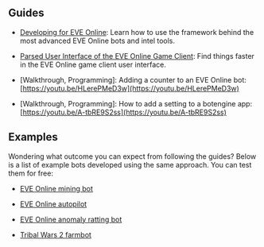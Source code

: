 
## Guides

+ [Developing for EVE Online](https://github.com/Viir/bots/blob/master/guide/eve-online/developing-bots-for-eve-online.md): Learn how to use the framework behind the most advanced EVE Online bots and intel tools.

+ [Parsed User Interface of the EVE Online Game Client](https://github.com/Viir/bots/blob/master/guide/eve-online/parsed-user-interface-of-the-eve-online-game-client.md): Find things faster in the EVE Online game client user interface.

+ [Walkthrough, Programming]: Adding a counter to an EVE Online bot: [https://youtu.be/HLerePMeD3w](https://youtu.be/HLerePMeD3w)

+ [Walkthrough, Programming]: How to add a setting to a botengine app: [https://youtu.be/A-tbRE9S2ss](https://youtu.be/A-tbRE9S2ss)

## Examples

Wondering what outcome you can expect from following the guides? Below is a list of example bots developed using the same approach. You can test them for free:

+ [EVE Online mining bot](https://github.com/Viir/bots/blob/master/guide/eve-online/how-to-automate-mining-asteroids-in-eve-online.md)

+ [EVE Online autopilot](https://github.com/Viir/bots/blob/master/guide/eve-online/how-to-automate-traveling-in-eve-online-using-a-warp-to-0-autopilot.md)

+ [EVE Online anomaly ratting bot](https://github.com/Viir/bots/blob/master/guide/eve-online/eve-online-anomaly-ratting-bot.md)

+ [Tribal Wars 2 farmbot](https://github.com/Viir/bots/blob/master/guide/tribal-wars-2/farm-manager-tribal-wars-2-farmbot.md)

